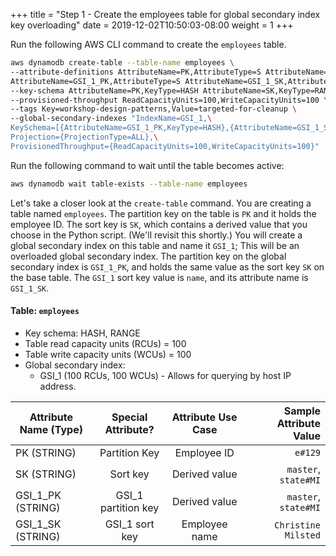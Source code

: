 +++
title = "Step 1 - Create the employees table for global secondary index key overloading"
date = 2019-12-02T10:50:03-08:00
weight = 1
+++


Run the following AWS CLI command to create the `employees` table.
```bash
aws dynamodb create-table --table-name employees \
--attribute-definitions AttributeName=PK,AttributeType=S AttributeName=SK,AttributeType=S \
AttributeName=GSI_1_PK,AttributeType=S AttributeName=GSI_1_SK,AttributeType=S \
--key-schema AttributeName=PK,KeyType=HASH AttributeName=SK,KeyType=RANGE \
--provisioned-throughput ReadCapacityUnits=100,WriteCapacityUnits=100 \
--tags Key=workshop-design-patterns,Value=targeted-for-cleanup \
--global-secondary-indexes "IndexName=GSI_1,\
KeySchema=[{AttributeName=GSI_1_PK,KeyType=HASH},{AttributeName=GSI_1_SK,KeyType=RANGE}],\
Projection={ProjectionType=ALL},\
ProvisionedThroughput={ReadCapacityUnits=100,WriteCapacityUnits=100}"
```
Run the following command to wait until the table becomes active:
```bash
aws dynamodb wait table-exists --table-name employees
```
Let's take a closer look at the `create-table` command. You are creating a table named `employees`. The partition key on the table is `PK` and it holds the employee ID. The sort key is `SK`, which contains a derived value that you choose in the Python script. (We'll revisit this shortly.) You will create a global secondary index on this table and name it `GSI_1`; This will be an overloaded global secondary index. The partition key on the global secondary index is `GSI_1_PK`, and holds the same value as the sort key `SK` on the base table. The `GSI_1` sort key value is `name`, and its attribute name is `GSI_1_SK`.

#### Table: `employees`

- Key schema: HASH, RANGE
- Table read capacity units (RCUs) = 100
- Table write capacity units (WCUs)  = 100
- Global secondary index:
  - GSI_1 (100 RCUs, 100 WCUs) - Allows for querying by host IP address.



| Attribute Name (Type)        | Special Attribute?           | Attribute Use Case          | Sample Attribute Value  |
| ------------- |:-------------:|:-------------:| -----:|
| PK (STRING)      | Partition Key | Employee ID  | `e#129`  |
| SK (STRING)      | Sort key | Derived value  | `master`, `state#MI`  |
| GSI_1_PK (STRING)      | GSI_1 partition key | Derived value  | `master`, `state#MI` |
| GSI_1_SK (STRING)      | GSI_1 sort key | Employee name  | `Christine Milsted`  |
